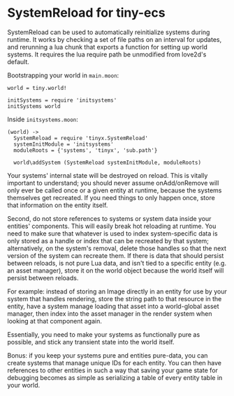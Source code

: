 # SystemReload for tiny-ecs

SystemReload can be used to automatically reinitialize systems during runtime.
It works by checking a set of file paths on an interval for updates, and rerunning
a lua chunk that exports a function for setting up world systems. It requires
the lua require path be unmodified from love2d's default.

Bootstrapping your world in `main.moon`:

    world = tiny.world!

    initSystems = require 'initsystems'
    initSystems world

Inside `initsystems.moon`:

    (world) ->
      SystemReload = require 'tinyx.SystemReload'
      systemInitModule = 'initsystems'
      moduleRoots = {'systems', 'tinyx', 'sub.path'}

      world\addSystem (SystemReload systemInitModule, moduleRoots)

Your systems' internal state will be destroyed on reload. This is vitally important
to understand; you should never assume onAdd/onRemove will only ever be called once
or a given entity at runtime, because the systems themselves get recreated. If you
need things to only happen once, store that information on the entity itself.

Second, do not store references to systems or system data inside your entities'
components. This will easily break hot reloading at runtime. You need to make sure
that whatever is used to index system-specific data is only stored as a handle
or index that can be recreated by that system; alternatively, on the system's
removal, delete those handles so that the next version of the system can recreate them.
If there is data that should persist between reloads, is not pure Lua data, and
isn't tied to a specific entity (e.g. an asset manager), store it on the world
object because the world itself will persist between reloads.

For example: instead of storing an Image directly in an entity for use by your system
that handles rendering, store the string path to that resource in the entity, have a
system manage loading that asset into a world-global asset manager, then index into
the asset manager in the render system when looking at that component again.

Essentially, you need to make your systems as functionally pure as possible, and stick
any transient state into the world itself.

Bonus: if you keep your systems pure and entities pure-data, you can create systems
that manage unique IDs for each entity. You can then have references to other entities
in such a way that saving your game state for debugging becomes as simple as serializing
a table of every entity table in your world.
